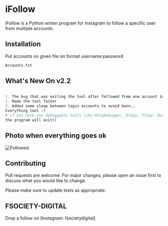 # iFollow

iFollow is a Python writen program for Instagram to follow a specific user from multiple accounts.

## Installation

Put accounts on given file on format username:password

```bash
Accounts.txt
```

## What's New On v2.2

```python

1. The bug that was exiting the tool after followed from one account is FIXED,
2. Made the tool faster
3. Added some sleep between login accounts to avoid bann.,
Everything Cool :)
# if you have any debuggable tools like HttpDebugger, DnSpy, IlSpy, BurpSuite etc..
the program will exit()

```
## Photo when everything goes ok
![Followed](https://user-images.githubusercontent.com/113261722/194766467-66d61914-3eb0-4588-b57f-682f4e053879.png)

## Contributing
Pull requests are welcome. For major changes, please open an issue first to discuss what you would like to change.

Please make sure to update tests as appropriate.

## FSOCIETY-DIGITAL
Drop a follow on [Instagram: fsocietydigital]

